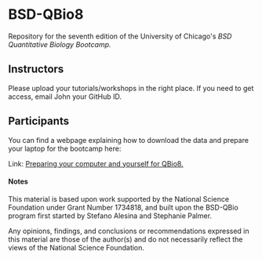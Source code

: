 # BSD-QBio8

Repository for the seventh edition of the University of Chicago's *BSD
Quantitative Biology Bootcamp.*

## Instructors

Please upload your tutorials/workshops in the right place. If you need
to get access, email John your GitHub ID.

## Participants

You can find a webpage explaining how to download the data and prepare
your laptop for the bootcamp here:

Link: [Preparing your computer and yourself for QBio8.](https://jnovembre.github.io/BSD-QBio8/)

#### Notes

This material is based upon work supported by the National Science
Foundation under Grant Number 1734818, and built upon the BSD-QBio
program first started by Stefano Alesina and Stephanie Palmer.

Any opinions, findings, and conclusions or recommendations expressed
in this material are those of the author(s) and do not necessarily
reflect the views of the National Science Foundation.
